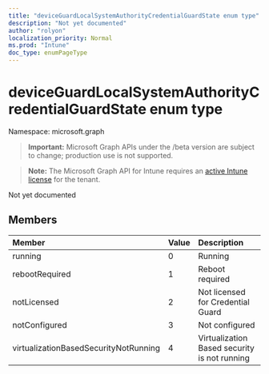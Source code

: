 ```yaml
---
title: "deviceGuardLocalSystemAuthorityCredentialGuardState enum type"
description: "Not yet documented"
author: "rolyon"
localization_priority: Normal
ms.prod: "Intune"
doc_type: enumPageType
---
```


# deviceGuardLocalSystemAuthorityCredentialGuardState enum type

Namespace: microsoft.graph

> **Important:** Microsoft Graph APIs under the /beta version are subject to change; production use is not supported.

> **Note:** The Microsoft Graph API for Intune requires an [active Intune license](https://go.microsoft.com/fwlink/?linkid=839381) for the tenant.

Not yet documented

## Members
|Member|Value|Description|
|:---|:---|:---|
|running|0|Running|
|rebootRequired|1|Reboot required|
|notLicensed|2|Not licensed for Credential Guard|
|notConfigured|3|Not configured|
|virtualizationBasedSecurityNotRunning|4|Virtualization Based security is not running|



